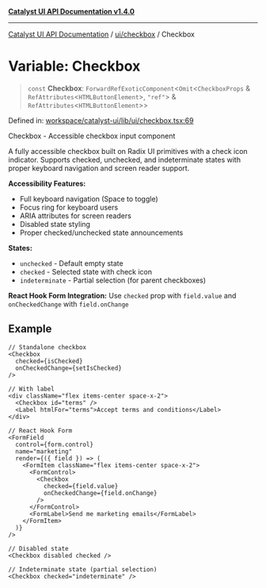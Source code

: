 [**Catalyst UI API Documentation v1.4.0**](../../../README.md)

---

[Catalyst UI API Documentation](../../../README.md) / [ui/checkbox](../README.md) / Checkbox

# Variable: Checkbox

> `const` **Checkbox**: `ForwardRefExoticComponent`\<`Omit`\<`CheckboxProps` & `RefAttributes`\<`HTMLButtonElement`\>, `"ref"`\> & `RefAttributes`\<`HTMLButtonElement`\>\>

Defined in: [workspace/catalyst-ui/lib/ui/checkbox.tsx:69](https://github.com/TheBranchDriftCatalyst/catalyst-ui/blob/main/lib/ui/checkbox.tsx#L69)

Checkbox - Accessible checkbox input component

A fully accessible checkbox built on Radix UI primitives with a check icon
indicator. Supports checked, unchecked, and indeterminate states with proper
keyboard navigation and screen reader support.

**Accessibility Features:**

- Full keyboard navigation (Space to toggle)
- Focus ring for keyboard users
- ARIA attributes for screen readers
- Disabled state styling
- Proper checked/unchecked state announcements

**States:**

- `unchecked` - Default empty state
- `checked` - Selected state with check icon
- `indeterminate` - Partial selection (for parent checkboxes)

**React Hook Form Integration:**
Use `checked` prop with `field.value` and `onCheckedChange` with `field.onChange`

## Example

```tsx
// Standalone checkbox
<Checkbox
  checked={isChecked}
  onCheckedChange={setIsChecked}
/>

// With label
<div className="flex items-center space-x-2">
  <Checkbox id="terms" />
  <Label htmlFor="terms">Accept terms and conditions</Label>
</div>

// React Hook Form
<FormField
  control={form.control}
  name="marketing"
  render={({ field }) => (
    <FormItem className="flex items-center space-x-2">
      <FormControl>
        <Checkbox
          checked={field.value}
          onCheckedChange={field.onChange}
        />
      </FormControl>
      <FormLabel>Send me marketing emails</FormLabel>
    </FormItem>
  )}
/>

// Disabled state
<Checkbox disabled checked />

// Indeterminate state (partial selection)
<Checkbox checked="indeterminate" />
```
